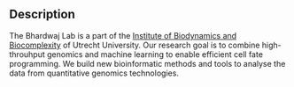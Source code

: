 ## Description

The Bhardwaj Lab is a part of the [Institute of Biodynamics and Biocomplexity](https://www.uu.nl/en/organisation/institute-of-biodynamics-and-biocomplexity) of Utrecht University. Our research goal is to combine high-throuhput genomics and machine learning to enable efficient cell fate programming. We build new bioinformatic methods and tools to analyse the data from quantitative genomics technologies. 
